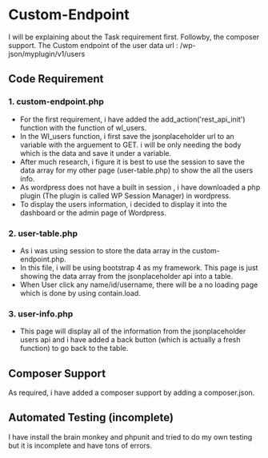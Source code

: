 # Custom-Endpoint
I will be explaining about the Task requirement first. Followby, the composer support.
The Custom endpoint of the user data url : /wp-json/myplugin/v1/users

## Code Requirement
### 1. custom-endpoint.php 
* For the first requirement, i have added the add_action('rest_api_init') function with the function of wl_users.
* In the Wl_users function, i first save the jsonplaceholder url to an variable with the arguement to GET. i will be only needing the body which is the data and save it under a variable.
* After much research, i figure it is best to use the session to save the data array for my other page (user-table.php) to show the all the users info. 
* As wordpress does not have a built in session , i have downloaded a php plugin (The plugin is called WP Session Manager) in wordpress.
* To display the users information, i decided to display it into the dashboard or the admin page of Wordpress.

### 2. user-table.php
* As i was using session to store the data array in the custom-endpoint.php.
* In this file, i will be using bootstrap 4 as my framework. This page is just showing the data array from the jsonplaceholder api into a table.
* When User click any name/id/username, there will be a no loading page which is done by using contain.load.

### 3. user-info.php
* This page will display all of the information from the jsonplaceholder users api and i have added a back button (which is actually a fresh function) to go back to the table.

## Composer Support
As required, i have added a composer support by adding a composer.json.

## Automated Testing (incomplete)
I have install the brain monkey and phpunit and tried to do my own testing but it is incomplete and have tons of errors.